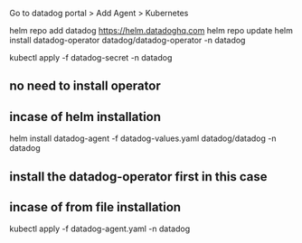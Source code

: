 Go to datadog portal > Add Agent > Kubernetes

helm repo add datadog https://helm.datadoghq.com
helm repo update
helm install datadog-operator datadog/datadog-operator -n datadog

kubectl apply -f datadog-secret -n datadog

## no need to install operator
## incase of helm installation
helm install datadog-agent -f datadog-values.yaml datadog/datadog -n datadog

## install the datadog-operator first in this case
## incase of from file installation 
kubectl apply -f datadog-agent.yaml -n datadog

